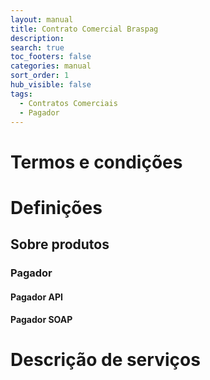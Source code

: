 ```yaml
---
layout: manual
title: Contrato Comercial Braspag
description: 
search: true
toc_footers: false
categories: manual
sort_order: 1
hub_visible: false
tags:
  - Contratos Comerciais
  - Pagador
---
```


# Termos e condições

# Definições

## Sobre produtos

### Pagador

#### Pagador API

#### Pagador SOAP

# Descrição de serviços